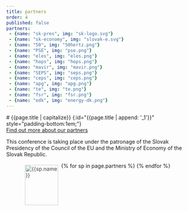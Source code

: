 ```yaml
---
title: partners
order: 4
published: false
partners:
 - {name: "sk-pres", img: "sk-logo.svg"}
 - {name: "sk-economy", img: "slovak-e.svg"}
 - {name: "50", img: "50hertz.png"}
 - {name: "PSE", img: "pse.png"}
 - {name: "eles", img: "eles.png"}
 - {name: "hops", img: "hops.png"}
 - {name: "mavir", img: "mavir.png"}
 - {name: "SEPS", img: "seps.png"}
 - {name: "ceps", img: "ceps.png"}
 - {name: "apg", img: "apg.png"}
 - {name: "te", img: "te.png"}
 - {name: "fsr", img: "fsr.png"}
 - {name: "edk", img: "energy-dk.png"}
---
```


<style type="text/css">
    .part-img {
        
    }
    .wb-50 {
        width:50% !important;
    }
    .partners .columns:last-child:not(:first-child) {
        float: none;
        margin-left: auto;
        margin-right: auto;
    }
    .clear {clear: both;}

.partner-logo.logo-centered img, .partner-logo.logo-centered svg {
    margin: auto;
}
    .partner-logo img, .partner-logo svg {
    width: auto;
    top: 50%;
    max-width: 85%;
    -webkit-transform: translateY(-50%);
    -o-transform: translateY(-50%);
    -ms-transform: translateY(-50%);
    -moz-transform: translateY(-50%);
    transform: translateY(-50%);
    opacity: .8;
    height: 100%;
    max-height: 90%;
    position: absolute;
    left: 0;
    right: 0;
    display: block;
}
.limiter {
    width: 83.3333%;
    max-width: 1000px;
    margin-left: auto;
    margin-right: auto;
}
.col3 {
    float: left;
    width: 25.0000%;
    max-width: 300px;
}

.partner-logos div {
    height: 120px;
    position: relative;
}

@media screen and (max-width: 640px) {
.col1, .col2, .col3, .col4, .col5, .col6, .col7, .col8, .col9, .col10, .col11, .col12, .fifths > * {
    width: 100%;
    max-width: 100%;
}
}
</style>

<div class="small-12 columns">
<div class="large-8 text-center small-centered" markdown="1">
# {{page.title | capitalize}}
{:id="{{page.title | append: '_1'}}" style="padding-bottom:1em;"}
</div>
</div>

<div class="small-12 columns">
<div class="large-8 text-center small-centered">
<a class="button large" href="{{site.baseurl}}/partners">Find out more about our partners</a>
<p>This conference is taking place under the patronage of the Slovak Presidency of the Council of the EU and the Ministry of Economy of the Slovak Republic.</p>
</div>
</div>


<div class="limiter">
    <div class="clearfix partner-logos">
        {% for sp in page.partners %}
        <div class="col3">
            <span class="block partner-logo logo-centered">
                <img src="{{sp.img | prepend: "./assets/img/tso/"}}" alt="{{sp.name}}">
            </span>
        </div>
        {% endfor %}
    </div>
</div>
